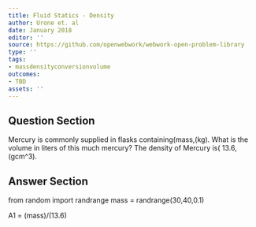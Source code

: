 ```yaml
---
title: Fluid Statics - Density
author: Urone et. al
date: January 2018
editor: ''
source: https://github.com/openwebwork/webwork-open-problem-library
type: ''
tags:
- massdensityconversionvolume
outcomes:
- TBD
assets: ''
---
```


## Question Section 

Mercury is commonly supplied in flasks containing(mass,(kg). What is the volume in liters of this much mercury? The density of Mercury is( 13.6,(gcm^3).



## Answer Section

from random import randrange
mass = randrange(30,40,0.1)

A1 = (mass)/(13.6)